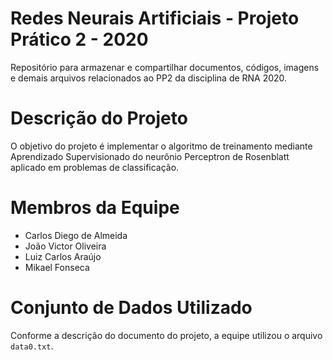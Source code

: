 # Redes Neurais Artificiais - Projeto Prático 2 - 2020

Repositório para armazenar e compartilhar documentos, códigos, imagens e demais arquivos relacionados ao PP2 da disciplina de RNA 2020.


# Descrição do Projeto

O objetivo do projeto é implementar o algoritmo de treinamento mediante Aprendizado Supervisionado do neurônio Perceptron de Rosenblatt aplicado em problemas de classificação.


# Membros da Equipe

- Carlos Diego de Almeida
- João Victor Oliveira
- Luiz Carlos Araújo
- Mikael Fonseca


# Conjunto de Dados Utilizado

Conforme a descrição do documento do projeto, a equipe utilizou o arquivo `data0.txt`.
